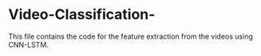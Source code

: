 # Video-Classification-

This file contains the code for the feature extraction from the videos using CNN-LSTM.
